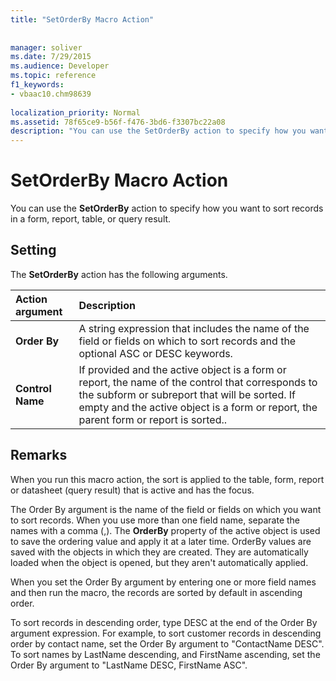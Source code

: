 ```yaml
---
title: "SetOrderBy Macro Action"
 
 
manager: soliver
ms.date: 7/29/2015
ms.audience: Developer
ms.topic: reference
f1_keywords:
- vbaac10.chm98639
  
localization_priority: Normal
ms.assetid: 78f65ce9-b56f-f476-3bd6-f3307bc22a08
description: "You can use the SetOrderBy action to specify how you want to sort records in a form, report, table, or query result."
---
```


# SetOrderBy Macro Action

You can use the **SetOrderBy** action to specify how you want to sort records in a form, report, table, or query result. 
  
## Setting

The **SetOrderBy** action has the following arguments. 
  
|**Action argument**|**Description**|
|:-----|:-----|
|**Order By** <br/> |A string expression that includes the name of the field or fields on which to sort records and the optional ASC or DESC keywords.  <br/> |
|**Control Name** <br/> |If provided and the active object is a form or report, the name of the control that corresponds to the subform or subreport that will be sorted. If empty and the active object is a form or report, the parent form or report is sorted..  <br/> |
   
## Remarks

When you run this macro action, the sort is applied to the table, form, report or datasheet (query result) that is active and has the focus.
  
The Order By argument is the name of the field or fields on which you want to sort records. When you use more than one field name, separate the names with a comma (,). The **OrderBy** property of the active object is used to save the ordering value and apply it at a later time. OrderBy values are saved with the objects in which they are created. They are automatically loaded when the object is opened, but they aren't automatically applied. 
  
When you set the Order By argument by entering one or more field names and then run the macro, the records are sorted by default in ascending order. 
  
To sort records in descending order, type DESC at the end of the Order By argument expression. For example, to sort customer records in descending order by contact name, set the Order By argument to "ContactName DESC". To sort names by LastName descending, and FirstName ascending, set the Order By argument to "LastName DESC, FirstName ASC".
  

